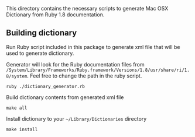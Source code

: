 This directory contains the necessary scripts to generate Mac OSX Dictionary from Ruby 1.8 documentation.

## Building dictionary

Run Ruby script included in this package to generate xml file that will be used to generate dictionary.

Generator will look for the Ruby documentation files from ``/System/Library/Frameworks/Ruby.framework/Versions/1.8/usr/share/ri/1.8/system``. Feel free to change the path in the ruby script.

    ruby ./dictionary_generator.rb

Build dictionary contents from generated xml file

    make all

Install dictionary to your ``~/Library/Dictionaries`` directory

    make install
